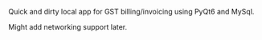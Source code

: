 Quick and dirty local app for GST billing/invoicing using PyQt6 and MySql.

Might add networking support later.
